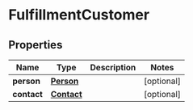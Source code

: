 

# FulfillmentCustomer


## Properties

| Name | Type | Description | Notes |
|------------ | ------------- | ------------- | -------------|
|**person** | [**Person**](Person.md) |  |  [optional] |
|**contact** | [**Contact**](Contact.md) |  |  [optional] |



